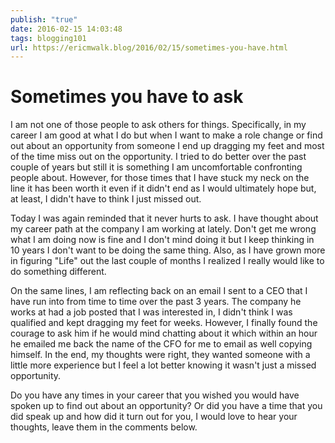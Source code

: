 ```yaml
---
publish: "true"
date: 2016-02-15 14:03:48
tags: blogging101
url: https://ericmwalk.blog/2016/02/15/sometimes-you-have.html
---
```


# Sometimes you have to ask

I am not one of those people to ask others for things. Specifically, in my career I am good at what I do but when I want to make a role change or find out about an opportunity from someone I end up dragging my feet and most of the time miss out on the opportunity. I tried to do better over the past couple of years but still it is something I am uncomfortable confronting people about. However, for those times that I have stuck my neck on the line it has been worth it even if it didn't end as I would ultimately hope but, at least, I didn't have to think I just missed out.

Today I was again reminded that it never hurts to ask. I have thought about my career path at the company I am working at lately. Don't get me wrong what I am doing now is fine and I don't mind doing it but I keep thinking in 10 years I don't want to be doing the same thing. Also, as I have grown more in figuring "Life" out the last couple of months I realized I really would like to do something different.

On the same lines, I am reflecting back on an email I sent to a CEO that I have run into from time to time over the past 3 years. The company he works at had a job posted that I was interested in, I didn't think I was qualified and kept dragging my feet for weeks. However, I finally found the courage to ask him if he would mind chatting about it which within an hour he emailed me back the name of the CFO for me to email as well copying himself. In the end, my thoughts were right, they wanted someone with a little more experience but I feel a lot better knowing it wasn't just a missed opportunity.

Do you have any times in your career that you wished you would have spoken up to find out about an opportunity? Or did you have a time that you did speak up and how did it turn out for you, I would love to hear your thoughts, leave them in the comments below.
